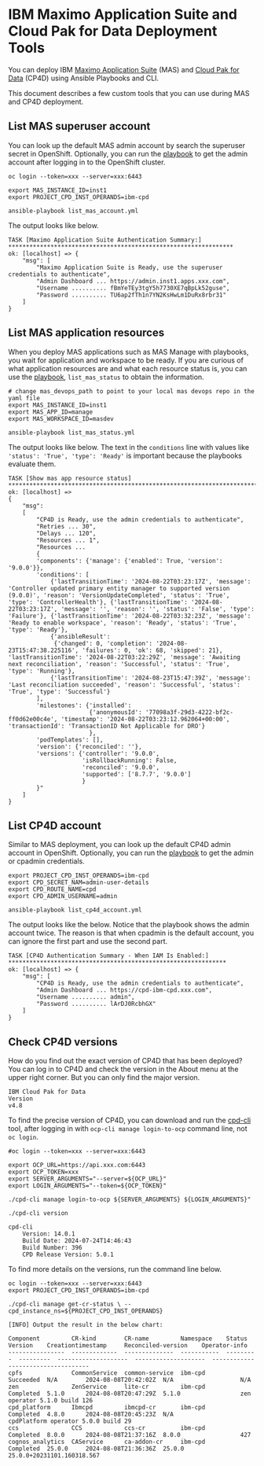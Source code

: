 # IBM Maximo Application Suite and Cloud Pak for Data Deployment Tools

You can deploy IBM [Maximo Application Suite](https://www.ibm.com/docs/en/mas-cd/continuous-delivery?topic=overview-deployment-options-maximo-application-suite) (MAS) and [Cloud Pak for Data](https://www.ibm.com/docs/en/cloud-paks/cp-data/5.0.x?topic=installing) (CP4D) using Ansible Playbooks and CLI. 

This document describes a few custom tools that you can use during MAS and CP4D deployment.

## List MAS superuser account

You can look up the default MAS admin account by search the superuser secret in OpenShift. Optionally, you can run the [playbook](docs/list_mas_account.yml) to get the admin account after logging in to the OpenShift cluster.

```
oc login --token=xxx --server=xxx:6443

export MAS_INSTANCE_ID=inst1
export PROJECT_CPD_INST_OPERANDS=ibm-cpd

ansible-playbook list_mas_account.yml
```

The output looks like below.

```
TASK [Maximo Application Suite Authentication Summary:] ****************************************************************
ok: [localhost] => {
    "msg": [
        "Maximo Application Suite is Ready, use the superuser credentials to authenticate",
        "Admin Dashboard ... https://admin.inst1.apps.xxx.com",
        "Username .......... fBmYeTEy3tgY5h7730XE7qBpLk52guse",
        "Password .......... TU6ap2fTh1n7YN2KsHwLm1DuRx8rbr31"
    ]
}
```

## List MAS application resources

When you deploy MAS applications such as MAS Manage with playbooks, you wait for application and workspace to be ready. If you are curious of what application resources are and what each resource status is, you can use the [playbook](docs/list_mas_status.yml), `list_mas_status` to obtain the information.

```
# change mas_devops_path to point to your local mas devops repo in the yaml file
export MAS_INSTANCE_ID=inst1
export MAS_APP_ID=manage
export MAS_WORKSPACE_ID=masdev

ansible-playbook list_mas_status.yml
```

The output looks like below. The text in the `conditions` line with values like `'status': 'True', 'type': 'Ready'` is important because the playbooks evaluate them.

```
TASK [Show mas app resource status] ************************************************************************************
ok: [localhost] => 
{
    "msg": 
    [
        "CP4D is Ready, use the admin credentials to authenticate",
        "Retries ... 30",
        "Delays ... 120",
        "Resources ... 1",
        "Resources ... 
        {
        'components': {'manage': {'enabled': True, 'version': '9.0.0'}}, 
        'conditions': [
            {'lastTransitionTime': '2024-08-22T03:23:17Z', 'message': 'Controller updated primary entity manager to supported version (9.0.0)', 'reason': 'VersionUpdateCompleted', 'status': 'True', 'type': 'ControllerHealth'}, {'lastTransitionTime': '2024-08-22T03:23:17Z', 'message': '', 'reason': '', 'status': 'False', 'type': 'Failure'}, {'lastTransitionTime': '2024-08-22T03:32:23Z', 'message': 'Ready to enable workspace', 'reason': 'Ready', 'status': 'True', 'type': 'Ready'}, 
            {'ansibleResult': 
             {'changed': 0, 'completion': '2024-08-23T15:47:38.225116', 'failures': 0, 'ok': 68, 'skipped': 21}, 'lastTransitionTime': '2024-08-22T03:22:29Z', 'message': 'Awaiting next reconciliation', 'reason': 'Successful', 'status': 'True', 'type': 'Running'}, 
            {'lastTransitionTime': '2024-08-23T15:47:39Z', 'message': 'Last reconciliation succeeded', 'reason': 'Successful', 'status': 'True', 'type': 'Successful'}
        ], 
        'milestones': {'installed': 
                       {'anonymousId': '77098a3f-29d3-4222-bf2c-ff0d62e00c4e', 'timestamp': '2024-08-22T03:23:12.962064+00:00', 'transactionId': 'TransactionID Not Applicable for DRO'}
                       }, 
        'podTemplates': [], 
        'version': {'reconciled': ''}, 
        'versions': {'controller': '9.0.0', 
                     'isRollbackRunning': False, 
                     'reconciled': '9.0.0', 
                     'supported': ['8.7.7', '9.0.0']
                     }
        }"
    ]
}
```

## List CP4D account

Similar to MAS deployment, you can look up the default CP4D admin account in OpenShift. Optionally, you can run the [playbook](docs/list_cp4d_account.yml) to get the admin or cpadmin credentials.

```
export PROJECT_CPD_INST_OPERANDS=ibm-cpd
export CPD_SECRET_NAM=admin-user-details
export CPD_ROUTE_NAME=cpd
export CPD_ADMIN_USERNAME=admin

ansible-playbook list_cp4d_account.yml
```

The output looks like the below. Notice that the playbook shows the admin account twice. The reason is that when cpadmin is the default account, you can ignore the first part and use the second part. 

```
TASK [CP4D Authentication Summary - When IAM Is Enabled:] **************************************************************
ok: [localhost] => {
    "msg": [
        "CP4D is Ready, use the admin credentials to authenticate",
        "Admin Dashboard ... https://cpd-ibm-cpd.xxx.com",
        "Username .......... admin",
        "Password .......... lArDJ0RcbhGX"
    ]
}
```

## Check CP4D versions

How do you find out the exact version of CP4D that has been deployed? You can log in to CP4D and check the version in the About menu at the upper right corner. But you can only find the major version.

```
IBM Cloud Pak for Data
Version
v4.8
```

To find the precise version of CP4D, you can download and run the [cpd-cli](https://github.com/IBM/cpd-cli/releases) tool, after logging in with `ocp-cli manage login-to-ocp` command line, not `oc login`.

```
#oc login --token=xxx --server=xxx:6443

export OCP_URL=https://api.xxx.com:6443
export OCP_TOKEN=xxx
export SERVER_ARGUMENTS="--server=${OCP_URL}"
export LOGIN_ARGUMENTS="--token=${OCP_TOKEN}"

./cpd-cli manage login-to-ocp ${SERVER_ARGUMENTS} ${LOGIN_ARGUMENTS}"

./cpd-cli version

cpd-cli
	Version: 14.0.1
	Build Date: 2024-07-24T14:46:43
	Build Number: 396
	CPD Release Version: 5.0.1
```

To find more details on the versions, run the command line below.

```
oc login --token=xxx --server=xxx:6443
export PROJECT_CPD_INST_OPERANDS=ibm-cpd

./cpd-cli manage get-cr-status \ --cpd_instance_ns=${PROJECT_CPD_INST_OPERANDS}

[INFO] Output the result in the below chart:

Component         CR-kind        CR-name         Namespace    Status     Version    Creationtimestamp     Reconciled-version    Operator-info
----------------  -------------  --------------  -----------  ---------  ---------  --------------------  --------------------  -----------------------------------
cpfs              CommonService  common-service  ibm-cpd      Succeeded  N/A        2024-08-08T20:42:02Z  N/A                   N/A
zen               ZenService     lite-cr         ibm-cpd      Completed  5.1.0      2024-08-08T20:47:29Z  5.1.0                 zen operator 5.1.0 build 126
cpd_platform      Ibmcpd         ibmcpd-cr       ibm-cpd      Completed  4.8.0      2024-08-08T20:45:23Z  N/A                   cpdPlatform operator 5.0.0 build 29
ccs               CCS            ccs-cr          ibm-cpd      Completed  8.0.0      2024-08-08T21:37:16Z  8.0.0                 427
cognos_analytics  CAService      ca-addon-cr     ibm-cpd      Completed  25.0.0     2024-08-08T21:36:36Z  25.0.0                25.0.0+20231101.160318.567 

```

